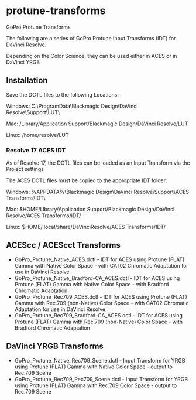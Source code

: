 # protune-transforms
GoPro Protune Transforms

The following are a series of GoPro Protune Input Transforms (IDT) for DaVinci Resolve.

Depending on the Color Science, they can be used either in ACES or in DaVinci YRGB

## Installation

Save the DCTL files to the following Locations:

Windows: C:\ProgramData\Blackmagic Design\DaVinci Resolve\Support\LUT\

Mac: /Library/Application Support/Blackmagic Design/DaVinci Resolve/LUT

Linux: /home/resolve/LUT


### Resolve 17 ACES IDT

As of Resolve 17, the DCTL files can be loaded as an Input Transform via the Project settings

The ACES DCTL files must be copied to the appropriate IDT folder:


Windows: %APPDATA%\Blackmagic Design\DaVinci Resolve\Support\ACES Transforms\IDT\

Mac: $HOME/Library/Application Support/Blackmagic Design/DaVinci Resolve/ACES Transforms/IDT/

Linux: $HOME/.local/share/DaVinciResolve/ACES Transforms/IDT/



## ACEScc / ACEScct Transforms

* GoPro_Protune_Native_ACES.dctl - IDT for ACES using Protune (FLAT) Gamma with Native Color Space - with CAT02 Chromatic Adaptation for use in DaVinci Resolve
* GoPro_Protune_Native_Bradford-CA_ACES.dctl - IDT for ACES using Protune (FLAT) Gamma with Native Color Space - with Bradford Chromatic Adaptation
* GoPro_Protune_Rec709_ACES.dctl - IDT for ACES using Protune (FLAT) Gamma with Rec.709 (non-Native) Color Space - with CAT02 Chromatic Adaptation for use in DaVinci Resolve
* GoPro_Protune_Rec709_Bradford-CA_ACES.dctl - IDT for ACES using Protune (FLAT) Gamma with Rec.709 (non-Native) Color Space - with Bradford Chromatic Adaptation


## DaVinci YRGB Transforms

* GoPro_Protune_Native_Rec709_Scene.dctl - Input Transform for YRGB using Protune (FLAT) Gamma with Native Color Space - output to Rec.709 Scene
* GoPro_Protune_Rec709_Rec709_Scene.dctl - Input Transform for YRGB using Protune (FLAT) Gamma with Rec.709 Color Space - output to Rec.709 Scene

